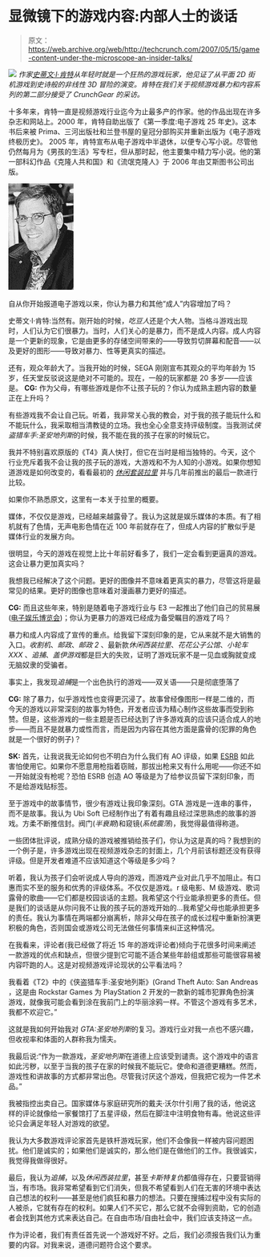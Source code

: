 # 显微镜下的游戏内容:内部人士的谈话

> 原文：<https://web.archive.org/web/http://techcrunch.com/2007/05/15/game-content-under-the-microscope-an-insider-talks/>

![](img/4dd335d86505dab6b67c8668d59918e4.png)
 *作家[史蒂文·l·肯特](https://web.archive.org/web/20210304041927/http://www.sadsamspalace.com/)从年轻时就是一个狂热的游戏玩家，他见证了从平面 2D 街机游戏到史诗般的非线性 3D 冒险的演变。肯特在我们关于视频游戏暴力和内容系列的第二部分接受了 CrunchGear 的采访。*

十多年来，肯特一直是视频游戏行业迄今为止最多产的作家。他的作品出现在许多杂志和网站上。2000 年，肯特自助出版了《第一季度:电子游戏 25 年史》。这本书后来被 Prima、三河出版社和兰登书屋的皇冠分部购买并重新出版为《电子游戏终极历史》。
 2005 年，肯特宣布从电子游戏中半退休，以便专心写小说。尽管他仍然每月为《男孩的生活》写专栏，但从那时起，他主要集中精力写小说。他的第一部科幻作品《克隆人共和国》和《流氓克隆人》于 2006 年由艾斯图书公司出版。

![steves-image.jpg](img/33dd797a1bfa09035b66689d555af95e.png)

自从你开始报道电子游戏以来，你认为暴力和其他“成人”内容增加了吗？

史蒂文·l·肯特:当然有。刚开始的时候，*吃豆人*还是个大人物。当格斗游戏出现时，人们认为它们很暴力。当时，人们关心的是暴力，而不是成人内容。成人内容是一个更新的现象，它是由更多的存储空间带来的——导致剪切屏幕和配音——以及更好的图形——导致对暴力、性等更真实的描述。

还有，观众年龄大了。当我开始的时候，SEGA 刚刚宣布其观众的平均年龄为 15 岁，任天堂反驳说这是绝对不可能的。现在，一般的玩家都是 20 多岁——应该是。
 **CG:** 作为父母，有哪些游戏是你不让孩子玩的？你认为成熟主题内容的数量正在上升吗？

有些游戏我不会让自己玩。听着，我非常关心我的教会，对于我的孩子能玩什么和不能玩什么，我采取相当清教徒的立场。我也全心全意支持评级制度。当我测试*侠盗猎车手:圣安地列斯*的时候，我不能在我的孩子在家的时候玩它。

我并不特别喜欢原版的《T4》真人快打，但它在当时是相当独特的。今天，这个行业充斥着我不会让我的孩子玩的游戏，大游戏和不为人知的小游戏。如果你想知道游戏是如何改变的，看看最初的 [*休闲套装拉里*](https://web.archive.org/web/20210304041927/http://www.mobygames.com/game/leisure-suit-larry-1-in-the-land-of-the-lounge-lizards) 并与几年前推出的最后一款进行比较。

如果你不熟悉原文，这里有一本关于拉里的概要。

媒体，不仅仅是游戏，已经越来越露骨了。我认为这就是娱乐媒体的本质。有了相机就有了色情，无声电影色情在近 100 年前就存在了，但成人内容的扩散似乎是媒体行业的发展方向。

很明显，今天的游戏在视觉上比十年前好看多了，我们一定会看到更逼真的游戏。这会让暴力更加真实吗？

我想我已经解决了这个问题。更好的图像并不意味着更真实的暴力，尽管这将是最常见的结果。更好的图像也意味着对漫画暴力更好的描述。

**CG:** 而且这些年来，特别是随着电子游戏行业与 E3 一起推出了他们自己的贸易展([电子娱乐博览会](https://web.archive.org/web/20210304041927/http://www.e3expo.com/))；你认为更暴力的游戏已经成为备受瞩目的游戏了吗？

暴力和成人内容成了宣传的重点。给我留下深刻印象的是，它从来就不是大销售的入口。*收割机*、*邮政*、*邮政 2* 、最新款*休闲西装拉里*、*花花公子公馆*、*小轮车 XXX* 、*追捕*、*盖伊游戏*都是巨大的失败，证明了游戏玩家不是一见血或胸就变成无脑奴隶的受骗者。

事实上，我发现*追捕*是一个出色执行的游戏——双关语——只是彻底堕落了

**CG:** 除了暴力，似乎游戏性也变得更沉浸了。故事曾经像图形一样是二维的，而今天的游戏以非常深刻的故事为特色，开发者应该为精心制作这些故事而受到称赞。但是，这些游戏的一些主题是否已经达到了许多游戏真的应该只适合成人的地步——而且不是就暴力或性而言，而是因为内容在其他方面是露骨的(犯罪的角色就是一个很好的例子)？

**SK:** 首先，让我说我无论如何也不明白为什么我们有 AO 评级，如果 [ESRB](https://web.archive.org/web/20210304041927/http://www.esrb.org/) 如此害怕使用它。如果你不愿意用枪指着窃贼，那拔出枪来又有什么用呢——你还不如一开始就没有枪呢？恐怕 ESRB 创造 AO 等级是为了给参议员留下深刻印象，而不是给游戏贴标签。

至于游戏中的故事情节，很少有游戏让我印象深刻。GTA 游戏是一连串的事件，而不是故事。我认为 Ubi Soft 已经制作出了有着有趣且经过深思熟虑的故事的游戏。方柔不断推信封。阀门(*半衰期*)和窥镜(*系统震荡*)，我觉得最值得称道。

一些团体批评说，成熟分级的游戏被推销给孩子们，你认为这是真的吗？我想到的一个例子是，许多游戏出现在视频游戏杂志的封面上，几个月前该标题还没有获得评级。但是开发者难道不应该知道这个等级是多少吗？

听着，我认为孩子们会听说成人导向的游戏，而游戏产业对此几乎不加阻止。有口惠而实不至的服务和优秀的评级体系。不仅仅是游戏。r 级电影、M 级游戏、歌词露骨的歌曲——它们都是校园谈话的主题。我希望这个行业能承担更多的责任。但是我们的谈话是从你问我不让我的孩子玩的游戏开始的…我希望父母也能承担更多的责任。我认为事情在两端都分崩离析，除非父母在孩子的成长过程中重新扮演更积极的角色，否则国会或游戏公司无法做任何事情来纠正这种情况。

在我看来，评论者(我已经做了将近 15 年的游戏评论者)倾向于花很多时间来阐述一款游戏的优点和缺点，但很少提到它可能不适合某些年龄组或那些可能很容易被内容吓跑的人。这是对视频游戏评论现状的公平看法吗？

我看着《T2》中的《侠盗猎车手:圣安地列斯》(Grand Theft Auto: San Andreas ，这是由 Rockstar Games 为 PlayStation 2 开发的一款新的城市犯罪角色扮演游戏，就像我可能会看到涂在我前门上的华丽涂鸦一样。不管这个游戏有多艺术，我都不欢迎它。”

这就是我如何开始我对 *GTA:圣安地列斯*的复习。游戏行业对我一点也不感兴趣，但收视率和体面的人群称我为懦夫。

我最后说:“作为一款游戏，*圣安地列斯*在道德上应该受到谴责。这个游戏中的语言如此污秽，以至于当我的孩子在家的时候我不能玩它。使命和道德更糟糕。然而，游戏性和讲故事的方式都非常出色。尽管我讨厌这个游戏，但我把它视为一件艺术品。”

我被指控出卖自己。国家媒体与家庭研究所的戴夫·沃尔什引用了我的话，他说这样的评论就像给一家餐馆打了五星评级，然后在脚注中注明食物有毒。他说这些评论只会满足年轻人对游戏的欲望。

我认为大多数游戏评论家首先是铁杆游戏玩家，他们不会像我一样被内容问题困扰。他们是诚实的；如果他们是诚实的，那么他们是在做他们的工作。我很诚实，我觉得我做得很好。

最后，我认为*追捕*，以及*休闲西装拉里*，甚至*卡斯特复仇*都值得存在，只要营销得当，有市场。我非常希望看到它们消失，但我不希望看到人们在无害的环境中表达自己想法的权利——甚至是他们疯狂和暴力的想法。只要在搜捕过程中没有实际的人被杀，它就有存在的权利。如果人们不买它，那么它就不会得到资助，它的创造者会找到其他方式来表达自己。在自由市场/自由社会中，我们应该支持这一点。

作为评论者，我们有责任首先说一个游戏好不好。之后，我们必须报告我们认为重要的内容。对我来说，道德问题符合这个要求。